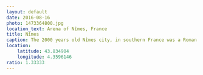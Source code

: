 ```yaml
---
layout: default
date: 2016-08-16
photo: 1473364800.jpg
location_text: Arena of Nîmes, France
title: Nîmes
caption: The 2000 years old Nîmes city, in southern France was a Roman Empire outpost. Its huge ampitheater is the most well preserved in Europe and still used for concerts and bullfights. Gladly no more gladiator fights!
location:
    latitude: 43.834904
    longitude: 4.3596146
ratio: 1.33333
---
```

